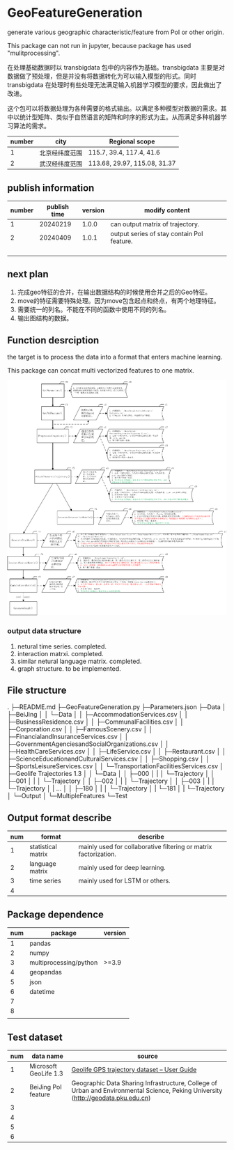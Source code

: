 # GeoFeatureGeneration
generate various geographic characteristic/feature from PoI or other origin.

This package can not run in jupyter, because package has used "mulitprocessing".

在处理基础数据时以 transbigdata 包中的内容作为基础。transbigdata 主要是对数据做了预处理，但是并没有将数据转化为可以输入模型的形式。同时 transbigdata 在处理时有些处理无法满足输入机器学习模型的要求，因此做出了改进。

这个包可以将数据处理为各种需要的格式输出。以满足多种模型对数据的需求。其中以统计型矩阵、类似于自然语言的矩阵和时序的形式为主。从而满足多种机器学习算法的需求。

|number|city|Regional scope|
|---|---|---|
|1|北京经纬度范围|115.7, 39.4, 117.4, 41.6|
|2|武汉经纬度范围|113.68, 29.97, 115.08, 31.37|

## publish information

|number|publish time|version|modify content|
|---|---|---|---|
|1|20240219|1.0.0|can output matrix of trajectory.|
|2|20240409|1.0.1|output series of stay contain PoI feature.|
|||||
|||||
|||||
|||||

## next plan

1. 完成geo特征的合并，在输出数据结构的时候使用合并之后的Geo特征。
2. move的特征需要特殊处理。因为move包含起点和终点，有两个地理特征。
3. 需要统一的列名。不能在不同的函数中使用不同的列名。
4. 输出图结构的数据。

## Function desrciption

the target is to process the data into a format that enters machine learning.

This package can concat multi vectorized features to one matrix.

![project flow chart](./Pictures/FlowChart.png "project flow chart")


### output data structure

1. netural time series. completed.
2. interaction matrxi. completed.
3. similar netural language matrix. completed.
4. graph structure. to be implemented.

## File structure

.
├─README.md
├─GeoFeatureGeneration.py
├─Parameters.json
├─Data
│  ├─BeiJing
│  │   └─Data
│  │       ├─AccommodationServices.csv
│  │       ├─BusinessResidence.csv
│  │       ├─CommunalFacilities.csv
│  │       ├─Corporation.csv
│  │       ├─FamousScenery.csv
│  │       ├─FinancialandInsuranceServices.csv
│  │       ├─GovernmentAgenciesandSocialOrganizations.csv
│  │       ├─HealthCareServices.csv
│  │       ├─LifeService.csv
│  │       ├─Restaurant.csv
│  │       ├─ScienceEducationandCulturalServices.csv
│  │       ├─Shopping.csv
│  │       ├─SportsLeisureServices.csv
│  │       └─TransportationFacilitiesServices.csv
│  ├─Geolife Trajectories 1.3
│  │   └─Data
│  │       ├─000
│  |       │  └─Trajectory
│  │       ├─001
│  |       │  └─Trajectory
│  │       ├─002
│  |       │  └─Trajectory
│  │       ├─003
│  |       │  └─Trajectory
│  |       ...
│  │       ├─180
│  |       │  └─Trajectory
│  |       └─181
│  |          └─Trajectory
│  └─Output
│      └─MultipleFeatures
└─Test



## Output format describe

|num|format|describe|
|---|---|---|
|1|statistical matrix|mainly used for collaborative filtering or matrix factorization.|
|2|language matrix|mainly used for deep learning.|
|3|time series|mainly used for LSTM or others.|
|4|||

## Package dependence

|num|package|version|
|---|---|---|
|1|pandas||
|2|numpy||
|3|multiprocessing/python|>=3.9|
|4|geopandas||
|5|json||
|6|datetime||
|7|||
|8|||
||||

## Test dataset

|num|data name|source|
|---|---|---|
|1|Microsoft GeoLife 1.3|[Geolife GPS trajectory dataset – User Guide](https://www.microsoft.com/en-us/research/publication/geolife-gps-trajectory-dataset-user-guide/)|
|2|BeiJing PoI feature|Geographic  Data Sharing Infrastructure, College of Urban and  Environmental Science, Peking University (http://geodata.pku.edu.cn)|
|3|||
|4|||
|5|||
|6|||